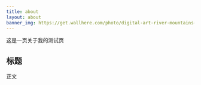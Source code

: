 ```yaml
---
title: about
layout: about
banner_img: https://get.wallhere.com/photo/digital-art-river-mountains-landscape-mist-calm-waters-water-nature-lake-forest-artwork-2147915.jpg
---
```


这是一页关于我的测试页

## 标题

正文
